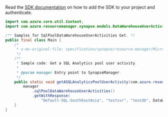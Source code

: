 Read the [SDK documentation](https://github.com/Azure/azure-sdk-for-java/blob/azure-resourcemanager-synapse_1.0.0-beta.6/sdk/synapse/azure-resourcemanager-synapse/README.md) on how to add the SDK to your project and authenticate.

```java
import com.azure.core.util.Context;
import com.azure.resourcemanager.synapse.models.DataWarehouseUserActivityName;

/** Samples for SqlPoolDataWarehouseUserActivities Get. */
public final class Main {
    /*
     * x-ms-original-file: specification/synapse/resource-manager/Microsoft.Synapse/stable/2021-06-01/examples/GetSqlPoolUserActivity.json
     */
    /**
     * Sample code: Get a SQL Analytics pool user activity.
     *
     * @param manager Entry point to SynapseManager.
     */
    public static void getASQLAnalyticsPoolUserActivity(com.azure.resourcemanager.synapse.SynapseManager manager) {
        manager
            .sqlPoolDataWarehouseUserActivities()
            .getWithResponse(
                "Default-SQL-SouthEastAsia", "testsvr", "testdb", DataWarehouseUserActivityName.CURRENT, Context.NONE);
    }
}
```
